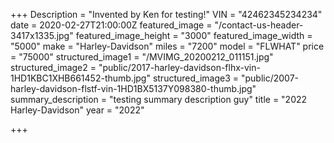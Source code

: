 +++
Description = "Invented by Ken for testing!"
VIN = "42462345234234"
date = 2020-02-27T21:00:00Z
featured_image = "/contact-us-header-3417x1335.jpg"
featured_image_height = "3000"
featured_image_width = "5000"
make = "Harley-Davidson"
miles = "7200"
model = "FLWHAT"
price = "75000"
structured_image1 = "/MVIMG_20200212_011151.jpg"
structured_image2 = "public/2017-harley-davidson-flhx-vin-1HD1KBC1XHB661452-thumb.jpg"
structured_image3 = "public/2007-harley-davidson-flstf-vin-1HD1BX5137Y098380-thumb.jpg"
summary_description = "testing summary description guy"
title = "2022 Harley-Davidson"
year = "2022"

+++
